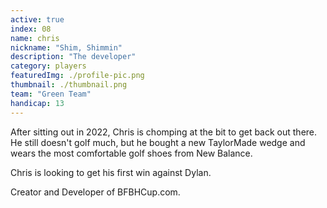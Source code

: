 ```yaml
---
active: true
index: 08
name: chris
nickname: "Shim, Shimmin"
description: "The developer"
category: players
featuredImg: ./profile-pic.png
thumbnail: ./thumbnail.png
team: "Green Team"
handicap: 13
---
```


After sitting out in 2022, Chris is chomping at the bit to get back out there. He still doesn't golf much, but he bought a new TaylorMade wedge and wears the most comfortable golf shoes from New Balance.

Chris is looking to get his first win against Dylan.

Creator and Developer of BFBHCup.com.
